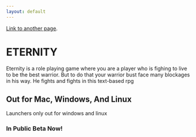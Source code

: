 ```yaml
---
layout: default
---
```


[Link to another page](./another-page.html).

# ETERNITY

Eternity is a role playing game where you are a player who is fighing to live to be the best warrior. But to do that your warrior bust face many blockages in his way. He fights and fights in this text-based rpg

## Out for Mac, Windows, And Linux

Launchers only out for windows and linux

### In Public Beta Now!